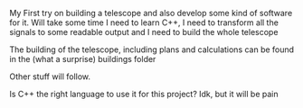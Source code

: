 My First try on building a telescope and also develop some kind of software for it. Will take some time
I need to learn C++, I need to transform all the signals to some readable output and I need to build the whole telescope

The building of the telescope, including plans and calculations can be found in the (what a surprise) buildings folder

Other stuff will follow.

Is C++ the right language to use it for this project? Idk, but it will be pain